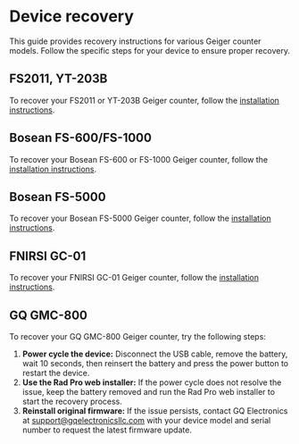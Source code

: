 # Device recovery

This guide provides recovery instructions for various Geiger counter models. Follow the specific steps for your device to ensure proper recovery.

## FS2011, YT-203B

To recover your FS2011 or YT-203B Geiger counter, follow the [installation instructions](devices/FS2011_YT-203B/install.md).

## Bosean FS-600/FS-1000

To recover your Bosean FS-600 or FS-1000 Geiger counter, follow the [installation instructions](devices/Bosean_FS-600_FS-1000/install.md).

## Bosean FS-5000

To recover your Bosean FS-5000 Geiger counter, follow the [installation instructions](devices/Bosean_FS-5000/install.md).

## FNIRSI GC-01

To recover your FNIRSI GC-01 Geiger counter, follow the [installation instructions](devices/FNIRSI_GC-01/install.md).

## GQ GMC-800

To recover your GQ GMC-800 Geiger counter, try the following steps:

1. **Power cycle the device:** Disconnect the USB cable, remove the battery, wait 10 seconds, then reinsert the battery and press the power button to restart the device.
2. **Use the Rad Pro web installer:** If the power cycle does not resolve the issue, keep the battery removed and run the Rad Pro web installer to start the recovery process.
3. **Reinstall original firmware:** If the issue persists, contact GQ Electronics at [support@gqelectronicsllc.com](mailto:support@gqelectronicsllc.com) with your device model and serial number to request the latest firmware update.
